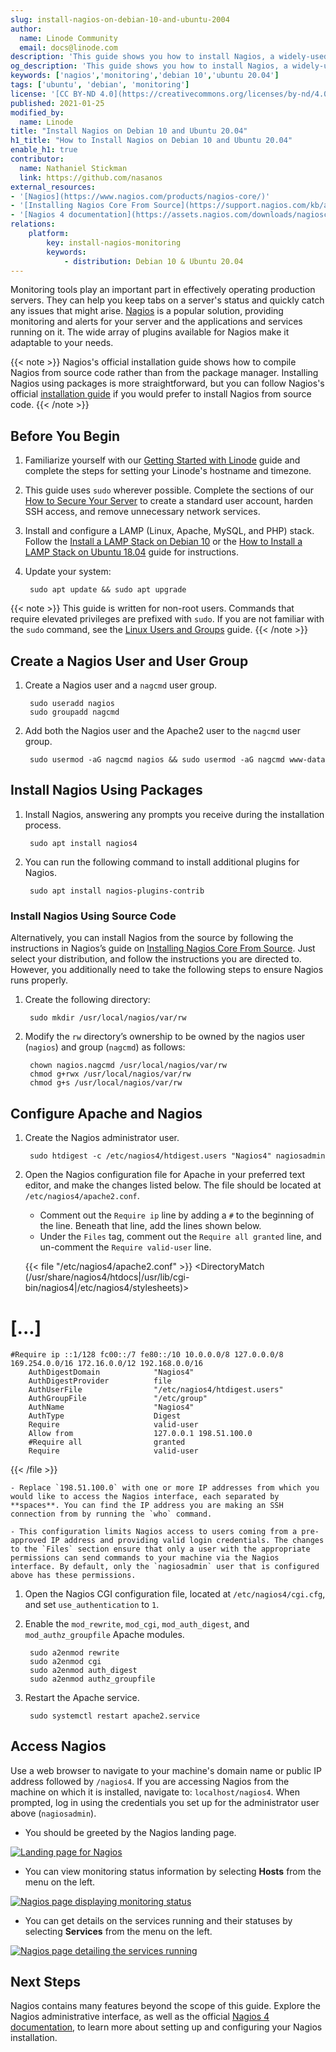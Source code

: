 ```yaml
---
slug: install-nagios-on-debian-10-and-ubuntu-2004
author:
  name: Linode Community
  email: docs@linode.com
description: 'This guide shows you how to install Nagios, a widely-used tool for server monitoring. The installation steps work for both Debian 10 and Ubuntu 20.04 servers.'
og_description: 'This guide shows you how to install Nagios, a widely-used tool for server monitoring. The installation steps work for both Debian 10 and Ubuntu 20.04 servers.'
keywords: ['nagios','monitoring','debian 10','ubuntu 20.04']
tags: ['ubuntu', 'debian', 'monitoring']
license: '[CC BY-ND 4.0](https://creativecommons.org/licenses/by-nd/4.0)'
published: 2021-01-25
modified_by:
  name: Linode
title: "Install Nagios on Debian 10 and Ubuntu 20.04"
h1_title: "How to Install Nagios on Debian 10 and Ubuntu 20.04"
enable_h1: true
contributor:
  name: Nathaniel Stickman
  link: https://github.com/nasanos
external_resources:
- '[Nagios](https://www.nagios.com/products/nagios-core/)'
- '[Installing Nagios Core From Source](https://support.nagios.com/kb/article/nagios-core-installing-nagios-core-from-source-96.html#Ubuntu)'
- '[Nagios 4 documentation](https://assets.nagios.com/downloads/nagioscore/docs/nagioscore/4/en/index.html)'
relations:
    platform:
        key: install-nagios-monitoring
        keywords:
            - distribution: Debian 10 & Ubuntu 20.04
---
```


Monitoring tools play an important part in effectively operating production servers. They can help you keep tabs on a server's status and quickly catch any issues that might arise. [Nagios](https://www.nagios.com/products/nagios-core/) is a popular solution, providing monitoring and alerts for your server and the applications and services running on it. The wide array of plugins available for Nagios make it adaptable to your needs.

{{< note >}}
Nagios's official installation guide shows how to compile Nagios from source code rather than from the package manager. Installing Nagios using packages is more straightforward, but you can follow Nagios's official [installation guide](https://support.nagios.com/kb/article/nagios-core-installing-nagios-core-from-source-96.html#Ubuntu) if you would prefer to install Nagios from source code.
{{< /note >}}

## Before You Begin

1. Familiarize yourself with our [Getting Started with Linode](/docs/getting-started/) guide and complete the steps for setting your Linode's hostname and timezone.

1. This guide uses `sudo` wherever possible. Complete the sections of our [How to Secure Your Server](/docs/security/securing-your-server/) to create a standard user account, harden SSH access, and remove unnecessary network services.

1. Install and configure a LAMP (Linux, Apache, MySQL, and PHP) stack. Follow the [Install a LAMP Stack on Debian 10](/docs/guides/how-to-install-a-lamp-stack-on-debian-10/) or the [How to Install a LAMP Stack on Ubuntu 18.04](/docs/guides/how-to-install-a-lamp-stack-on-ubuntu-18-04/) guide for instructions.

1. Update your system:

        sudo apt update && sudo apt upgrade

{{< note >}}
This guide is written for non-root users. Commands that require elevated privileges are prefixed with `sudo`. If you are not familiar with the `sudo` command, see the [Linux Users and Groups](/docs/tools-reference/linux-users-and-groups/) guide.
{{< /note >}}

## Create a Nagios User and User Group

1. Create a Nagios user and a `nagcmd` user group.

        sudo useradd nagios
        sudo groupadd nagcmd

1. Add both the Nagios user and the Apache2 user to the `nagcmd` user group.

        sudo usermod -aG nagcmd nagios && sudo usermod -aG nagcmd www-data

## Install Nagios Using Packages

1. Install Nagios, answering any prompts you receive during the installation process.

        sudo apt install nagios4

1. You can run the following command to install additional plugins for Nagios.

        sudo apt install nagios-plugins-contrib

### Install Nagios Using Source Code

Alternatively, you can install Nagios from the source by following the instructions in Nagios’s guide on [Installing Nagios Core From Source](https://support.nagios.com/kb/article/nagios-core-installing-nagios-core-from-source-96.html#Ubuntu). Just select your distribution, and follow the instructions you are directed to. However, you additionally need to take the following steps to ensure Nagios runs properly.

1. Create the following directory:

        sudo mkdir /usr/local/nagios/var/rw

1. Modify the `rw` directory’s ownership to be owned by the nagios user (`nagios`) and group (`nagcmd`) as follows:

        chown nagios.nagcmd /usr/local/nagios/var/rw
        chmod g+rwx /usr/local/nagios/var/rw
        chmod g+s /usr/local/nagios/var/rw

## Configure Apache and Nagios

1. Create the Nagios administrator user.

        sudo htdigest -c /etc/nagios4/htdigest.users "Nagios4" nagiosadmin

1. Open the Nagios configuration file for Apache in your preferred text editor, and make the changes listed below. The file should be located at `/etc/nagios4/apache2.conf`.

    - Comment out the `Require ip` line by adding a `#` to the beginning of the line. Beneath that line, add the lines shown below.
    - Under the `Files` tag, comment out the `Require all granted` line, and un-comment the `Require valid-user` line.

    {{< file "/etc/nagios4/apache2.conf" >}}
 <DirectoryMatch (/usr/share/nagios4/htdocs|/usr/lib/cgi-bin/nagios4|/etc/nagios4/stylesheets)>

# [...]

    #Require ip ::1/128 fc00::/7 fe80::/10 10.0.0.0/8 127.0.0.0/8 169.254.0.0/16 172.16.0.0/12 192.168.0.0/16
        AuthDigestDomain            "Nagios4"
        AuthDigestProvider          file
        AuthUserFile                "/etc/nagios4/htdigest.users"
        AuthGroupFile               "/etc/group"
        AuthName                    "Nagios4"
        AuthType                    Digest
        Require                     valid-user
        Allow from                  127.0.0.1 198.51.100.0
        #Require all                granted
        Require                     valid-user
  </DirectoryMatch>
{{< /file >}}

    - Replace `198.51.100.0` with one or more IP addresses from which you would like to access the Nagios interface, each separated by **spaces**. You can find the IP address you are making an SSH connection from by running the `who` command.

    - This configuration limits Nagios access to users coming from a pre-approved IP address and providing valid login credentials. The changes to the `Files` section ensure that only a user with the appropriate permissions can send commands to your machine via the Nagios interface. By default, only the `nagiosadmin` user that is configured above has these permissions.

1. Open the Nagios CGI configuration file, located at `/etc/nagios4/cgi.cfg`, and set `use_authentication` to `1`.

1. Enable the `mod_rewrite`, `mod_cgi`, `mod_auth_digest`, and `mod_authz_groupfile` Apache modules.

        sudo a2enmod rewrite
        sudo a2enmod cgi
        sudo a2enmod auth_digest
        sudo a2enmod authz_groupfile

1. Restart the Apache service.

        sudo systemctl restart apache2.service

## Access Nagios

Use a web browser to navigate to your machine's domain name or public IP address followed by `/nagios4`. If you are accessing Nagios from the machine on which it is installed, navigate to: `localhost/nagios4`. When prompted, log in using the credentials you set up for the administrator user above (`nagiosadmin`).

- You should be greeted by the Nagios landing page.

[![Landing page for Nagios](nagios-landing-page_small.png "Landing page for Nagios")](nagios-landing-page.png)

- You can view monitoring status information by selecting **Hosts** from the menu on the left.

[![Nagios page displaying monitoring status](nagios-hosts-page_small.png "Nagios page displaying monitoring status")](nagios-hosts-page.png)

- You can get details on the services running and their statuses by selecting **Services** from the menu on the left.

[![Nagios page detailing the services running](nagios-services-page_small.png "Nagios page detailing the services running")](nagios-services-page.png)

## Next Steps

Nagios contains many features beyond the scope of this guide. Explore the Nagios administrative interface, as well as the official [Nagios 4 documentation](https://assets.nagios.com/downloads/nagioscore/docs/nagioscore/4/en/index.html), to learn more about setting up and configuring your Nagios installation.
